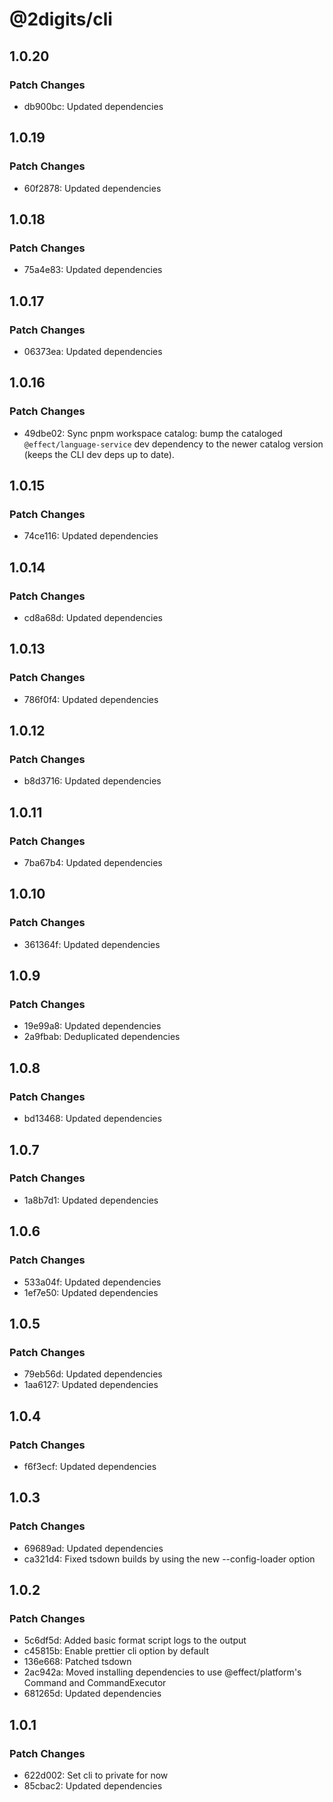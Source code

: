 # @2digits/cli

## 1.0.20

### Patch Changes

- db900bc: Updated dependencies

## 1.0.19

### Patch Changes

- 60f2878: Updated dependencies

## 1.0.18

### Patch Changes

- 75a4e83: Updated dependencies

## 1.0.17

### Patch Changes

- 06373ea: Updated dependencies

## 1.0.16

### Patch Changes

- 49dbe02: Sync pnpm workspace catalog: bump the cataloged `@effect/language-service` dev dependency to the newer catalog version (keeps the CLI dev deps up to date).

## 1.0.15

### Patch Changes

- 74ce116: Updated dependencies

## 1.0.14

### Patch Changes

- cd8a68d: Updated dependencies

## 1.0.13

### Patch Changes

- 786f0f4: Updated dependencies

## 1.0.12

### Patch Changes

- b8d3716: Updated dependencies

## 1.0.11

### Patch Changes

- 7ba67b4: Updated dependencies

## 1.0.10

### Patch Changes

- 361364f: Updated dependencies

## 1.0.9

### Patch Changes

- 19e99a8: Updated dependencies
- 2a9fbab: Deduplicated dependencies

## 1.0.8

### Patch Changes

- bd13468: Updated dependencies

## 1.0.7

### Patch Changes

- 1a8b7d1: Updated dependencies

## 1.0.6

### Patch Changes

- 533a04f: Updated dependencies
- 1ef7e50: Updated dependencies

## 1.0.5

### Patch Changes

- 79eb56d: Updated dependencies
- 1aa6127: Updated dependencies

## 1.0.4

### Patch Changes

- f6f3ecf: Updated dependencies

## 1.0.3

### Patch Changes

- 69689ad: Updated dependencies
- ca321d4: Fixed tsdown builds by using the new --config-loader option

## 1.0.2

### Patch Changes

- 5c6df5d: Added basic format script logs to the output
- c45815b: Enable prettier cli option by default
- 136e668: Patched tsdown
- 2ac942a: Moved installing dependencies to use @effect/platform's Command and CommandExecutor
- 681265d: Updated dependencies

## 1.0.1

### Patch Changes

- 622d002: Set cli to private for now
- 85cbac2: Updated dependencies
